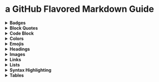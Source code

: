 # a GitHub Flavored Markdown Guide


<details>
  <summary><b>Badges</b></summary>

  [![Generic badge](https://img.shields.io/badge/generic-badge-<COLOR>.svg)](https://shields.io/)
  
  `[![Generic badge](https://img.shields.io/badge/generic-badge-<COLOR>.svg)](https://shields.io/)`
  
  [![Custom badge](https://img.shields.io/badge/custom-badge-FFB6C1.svg)](https://shields.io/)
  
  `[![Custom badge](https://img.shields.io/badge/custom-badge-FFB6C1.svg)](https://shields.io/)`

  _source: https://shields.io_
</details>


<details>
  <summary><b>Block Quotes</b></summary>
  
  > When citing two or more paragraphs, use block quotation format, even if the passage from the paragraphs is less than four lines. 
  >
  > This is an example of a Block Quote.
  
  ````
  > When citing two or more paragraphs, use block quotation format, even if the passage from the paragraphs is less than four lines. 
  >
  > This is an example of a Block Quote.
  ````

</details>


<details>
  <summary><b>Code Block</b></summary>

  ````javascript
  const hello = (name) => {
   return "Hello, " + name + "!"
  };
  
  hello("World");
  ````
  
  ````
    ````javascript
    const hello = (name) => {
     return "Hello, " + name + "!"
    };
  
    hello("World");
    ````
  ````

</details>


<details>
  <summary><b>Colors</b></summary>
  
  ![#f03c15](https://via.placeholder.com/15/f03c15/000000?text=+)  `![#f03c15](https://via.placeholder.com/15/f03c15/000000?text=+)`
  
  ![#c5f015](https://via.placeholder.com/15/c5f015/000000?text=+)  `![#c5f015](https://via.placeholder.com/15/c5f015/000000?text=+)`
  
  ![#1589F0](https://via.placeholder.com/15/1589F0/000000?text=+)  `![#1589F0](https://via.placeholder.com/15/1589F0/000000?text=+)`
  
</details>



<details>
  <summary><b>Emojis</b></summary>

</details>


<details>
  <summary><b>Headings</b></summary>

</details>


<details>
  <summary><b>Images</b></summary>

</details>


<details>
  <summary><b>Links</b></summary>
  
  [Standard Markdown Link to Google](http://google.com)
  
  `[Standard Markdown Link to Google](http://google.com)`
  
  <a href='http://google.com' target='_blank'>Open a new page to Google using inline HTML</a>
  
  `<a href='http://google.com' target='_blank'>Open a new page to Google using inline HTML</a>`

</details>


<details>
  <summary><b>Lists</b></summary>

</details>


<details>
  <summary><b>Syntax Highlighting</b></summary>

</details>



<details>
  <summary><b>Tables</b></summary>

</details>
